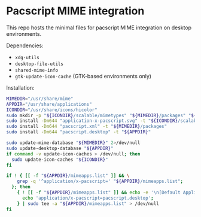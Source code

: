 # Pacscript MIME integration

This repo hosts the minimal files for pacscript MIME integration on desktop environments.

Dependencies:
- `xdg-utils`
- `desktop-file-utils`
- `shared-mime-info`
- `gtk-update-icon-cache` (GTK-based environments only)

Installation:
```bash
MIMEDIR="/usr/share/mime"
APPDIR="/usr/share/applications"
ICONDIR="/usr/share/icons/hicolor"
sudo mkdir -p "${ICONDIR}/scalable/mimetypes" "${MIMEDIR}/packages" "${APPDIR}"
sudo install -Dm644 "application-x-pacscript.svg" -t "${ICONDIR}/scalable/mimetypes"
sudo install -Dm644 "pacscript.xml" -t "${MIMEDIR}/packages"
sudo install -Dm644 "pacscript.desktop" -t "${APPDIR}"

sudo update-mime-database "${MIMEDIR}" 2>/dev/null
sudo update-desktop-database "${APPDIR}"
if command -v update-icon-caches > /dev/null; then
  sudo update-icon-caches "${ICONDIR}"
fi

if ! { [[ -f "${APPDIR}/mimeapps.list" ]] && \
    grep -q '^application/x-pacscript=' "${APPDIR}/mimeapps.list";
  }; then
    { ! [[ -f "${APPDIR}/mimeapps.list" ]] && echo -e '\n[Default Applications]';
      echo 'application/x-pacscript=pacscript.desktop';
    } | sudo tee -a "${APPDIR}/mimeapps.list" > /dev/null
fi
```
